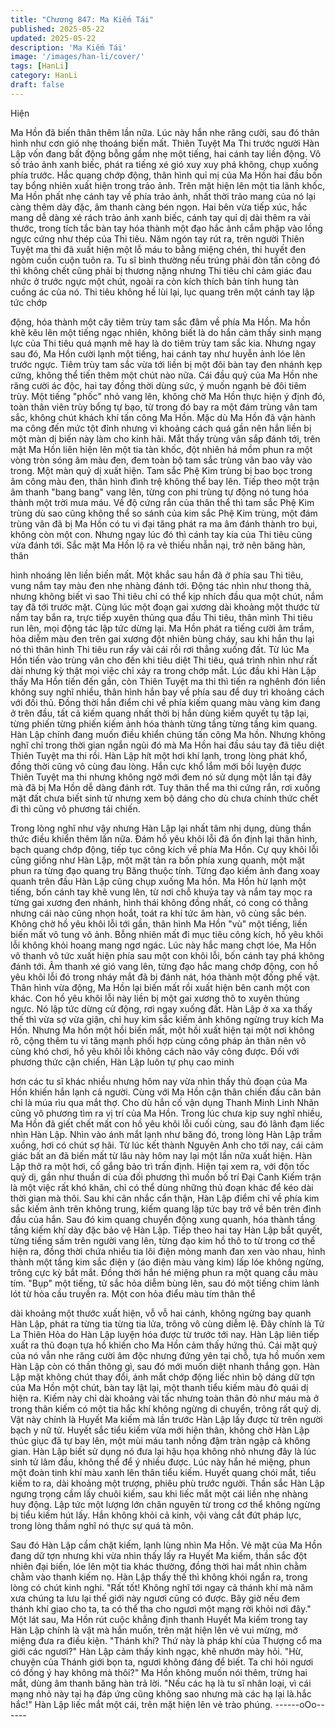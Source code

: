 ```yaml
---
title: "Chương 847: Ma Kiếm Tái"
published: 2025-05-22
updated: 2025-05-22
description: 'Ma Kiếm Tái'
image: '/images/han-li/cover/'
tags: [HanLi]
category: HanLi
draft: false
---
```


Hiện

Ma Hồn đã biến thân thêm lần nữa. Lúc này hắn nhe răng cười,
sau đó thân hình như cơn gió nhẹ thoáng biến mất.
Thiên Tuyệt Ma Thi trước người Hàn Lập vốn đang bất động bỗng
gầm nhẹ một tiếng, hai cánh tay liền động.
Vô số trảo ảnh xanh biếc, phát ra tiếng xé gió xuy xuy phá không,
chụp xuống phía trước.
Hắc quang chớp động, thân hình quỉ mị của Ma Hồn hai đầu bốn
tay bổng nhiên xuất hiện trong trảo ảnh.
Trên mặt hiện lên một tia lãnh khốc, Ma Hồn phất nhẹ cánh tay về
phía trảo ảnh, nhất thời trảo mang của nó lại càng thêm dày đặc,
âm thanh càng bén ngọn.
Hai bên vừa tiếp xúc, hắc mang dễ dàng xé rách trảo ảnh xanh
biếc, cánh tay quỉ dị dài thêm ra vài thước, trong tích tắc bàn tay
hóa thành một đạo hắc ảnh cắm phập vào lồng ngực cứng như
thép của Thi tiêu.
Năm ngón tay rút ra, trên người Thiên Tuyệt ma thi đã xuất hiện
một lỗ máu to bằng miệng chén, thi huyết đen ngòm cuồn cuộn
tuôn ra.
Tu sĩ bình thường nếu trúng phải đòn tấn công đó thì không chết
cũng phải bị thương nặng nhưng Thi tiêu chỉ cảm giác đau nhức
ở trước ngực một chút, ngoài ra còn kích thích bản tính hung tàn
cuồng ác của nó.
Thi tiêu không hề lùi lại, lục quang trên một cánh tay lập tức chớp

động, hóa thành một cây tiêm trùy tam sắc đâm về phía Ma Hồn.
Ma hồn khẽ kêu lên một tiếng ngạc nhiên, không biết là do hắn
cảm thấy sinh mạng lực của Thi tiêu quá mạnh mẽ hay là do tiêm
trùy tam sắc kia.
Nhưng ngay sau đó, Ma Hồn cười lạnh một tiếng, hai cánh tay
như huyễn ảnh lóe lên trước ngực. Tiêm trùy tam sắc vừa tới liền
bị một đôi bàn tay đen nhánh kẹp cứng, không thể tiến thêm một
chút nào nữa.
Cái đầu quỷ của Ma Hồn nhe răng cười ác độc, hai tay đồng thời
dùng sức, ý muốn ngạnh bẻ đôi tiêm trùy.
Một tiếng "phốc" nhỏ vang lên, không chờ Ma Hồn thực hiện ý
định đó, toàn thân viên trùy bổng tự bạo, từ trong đó bay ra một
đám trùng vân tam sắc, không chút khách khí tấn công Ma Hồn.
Mặc dù Ma Hồn đã vận hành ma công đến mức tột đỉnh nhưng vì
khoảng cách quá gần nên hắn liền bị một màn dị biến này làm
cho kinh hãi.
Mắt thấy trùng vân sắp đánh tới, trên mặt Ma Hồn liên hiện lên
một tia tàn khốc, đột nhiên há mồm phun ra một vòng tròn sóng
âm màu đen, đem toàn bộ tam sắc trùng vân bao vây vào trong.
Một màn quỷ dị xuất hiện. Tam sắc Phệ Kim trùng bị bao bọc
trong âm công màu đen, thân hình đình trệ không thể bay lên.
Tiếp theo một trận âm thanh "bang bang" vang lên, từng con phi
trùng tự động nó tung hóa thành một trời mưa máu.
Về độ cứng rắn của thân thể thì tam sắc Phệ Kim trùng dù sao
cũng không thể so sánh của kim sắc Phệ Kim trùng, một đám
trùng vân đã bị Ma Hồn có tu vi đại tăng phát ra ma âm đánh
thành tro bụi, không còn một con.
Nhưng ngay lúc đó thì cánh tay kia của Thi tiêu cũng vừa đánh
tới.
Sắc mặt Ma Hồn lộ ra vẻ thiếu nhẫn nại, trở nên băng hàn, thân

hình nhoáng lên liền biến mất. Một khắc sau hắn đã ở phía sau
Thi tiêu, vung nắm tay màu đen nhẹ nhàng đánh tới.
Động tác nhìn như thong thả, nhưng không biết vì sao Thi tiêu chỉ
có thể kịp nhích đầu qua một chút, nắm tay đã tới trước mặt.
Cùng lúc một đoạn gai xương dài khoảng một thước từ nắm tay
bắn ra, trực tiếp xuyên thủng qua đầu Thi tiêu, thân mình Thi tiêu
run lên, mọi động tác lập tức dừng lại.
Ma Hồn phát ra tiếng cười âm trầm, hỏa diễm màu đen trên gai
xương đột nhiên bùng cháy, sau khi hắn thu lại nó thì thân hình
Thi tiêu run rẩy vài cái rồi rơi thẳng xuống đất.
Từ lúc Ma Hồn tiến vào trùng vân cho đến khi tiêu diệt Thi tiêu,
quá trình nhìn như rất dài nhưng kỳ thật mọi việc chỉ xảy ra trong
chớp mắt.
Lúc đầu khi Hàn Lập thấy Ma Hồn tiến đến gần, còn Thiên Tuyệt
ma thi thì tiến ra nghênh đón liền không suy nghĩ nhiều, thân hình
hắn bay về phía sau để duy trì khoảng cách với đối thủ.
Đồng thời hắn điểm chỉ về phía kiếm quang màu vàng kim đang ở
trên đầu, tất cả kiếm quang nhất thời bị hắn dùng kiếm quyết tụ
tập lại, từng phiến từng phiến kiếm ảnh hóa thành từng tầng từng
tầng kim quang. Hàn Lập chính đang muốn điều khiển chúng tấn
công Ma hồn.
Nhưng không nghĩ chỉ trong thời gian ngắn ngủi đó mà Ma Hồn
hai đầu sáu tay đã tiêu diệt Thiên Tuyệt ma thi rồi.
Hàn Lập hít một hơi khí lạnh, trong lòng phát khổ, đồng thời cũng
vô cùng đau lòng.
Hắn cực khổ lắm mới bồi luyện được Thiên Tuyệt ma thi nhưng
không ngờ mới đem nó sử dụng một lần tại đây mà đã bị Ma Hồn
dễ dàng đánh rớt. Tuy thân thể ma thi cứng rắn, rơi xuống mặt
đất chưa biết sinh tử nhưng xem bộ dáng cho dù chưa chính thức
chết đi thì cũng vô phương tái chiến.

Trong lòng nghĩ như vậy nhưng Hàn Lập lại nhất tâm nhị dụng,
dùng thần thức điều khiển thêm lần nữa.
Đám hồ yêu khôi lỗi đã ổn định lại thân hình, bạch quang chớp
động, tiếp tục công kích về phía Ma Hồn. Cự quy khôi lỗi cũng
giống như Hàn Lập, một mặt tản ra bốn phía xung quanh, một
mặt phun ra từng đạo quang trụ Băng thuộc tính.
Từng đạo kiếm ảnh đang xoay quanh trên đầu Hàn Lập cũng
chụp xuống Ma hồn.
Ma Hồn hừ lạnh một tiếng, bốn cánh tay khẽ vung lên, từ nơi chỗ
khuỷa tay và nắm tay mọc ra từng gai xương đen nhánh, hình thái
không đồng nhất, có cong có thẳng nhưng cái nào cũng nhọn
hoắt, toát ra khí tức âm hàn, vô cùng sắc bén.
Không chờ hồ yêu khôi lỗi tới gần, thân hình Ma Hồn "vù" một
tiếng, liền biến mất vô tung vô ảnh.
Bỗng nhiên mất đi mục tiêu công kích, hồ yêu khôi lỗi không khỏi
hoang mang ngơ ngác. Lúc này hắc mang chợt lóe, Ma Hồn vô
thanh vô tức xuất hiện phía sau một con khôi lỗi, bốn cánh tay
phá không đánh tới.
Âm thanh xé gió vang lên, từng đạo hắc mang chớp động, con hồ
yêu khôi lỗi đó trong nháy mắt đã bị đánh nát, hóa thành một
đống phế vật.
Thân hình vừa động, Ma Hồn lại biến mất rồi xuất hiện bên canh
một con khác. Con hồ yêu khôi lỗi này liền bị một gai xương thô to
xuyên thủng ngực. Nó lập tức dừng cử động, rơi ngay xuống đất.
Hàn Lập ở xa xa thấy thế thì vừa sợ vừa giận, chỉ huy kim sắc
kiếm ảnh không ngừng truy kích Ma Hồn.
Nhưng Ma hồn một hồi biến mất, một hồi xuất hiện tại một nơi
không rõ, cộng thêm tu vi tăng mạnh phối hợp cùng công pháp ản
thân nên vô cùng khó chơi, hồ yêu khôi lỗi không cách nào vây
công được.
Đối với phương thức cận chiến, Hàn Lập luôn tự phụ cao minh

hơn các tu sĩ khác nhiều nhưng hôm nay vừa nhìn thấy thủ đoạn
của Ma Hồn khiến hắn lạnh cả người.
Cùng với Ma Hồn cận thân chiến đấu căn bản chỉ là múa rìu qua
mắt thợ. Cho dù hắn cố vận dụng Thanh Minh Linh Nhãn cũng vô
phương tìm ra vị trí của Ma Hồn.
Trong lúc chưa kịp suy nghĩ nhiều, Ma Hồn đã giết chết mất con
hồ yêu khôi lỗi cuối cùng, sau đó lãnh đạm liếc nhìn Hàn Lập.
Nhìn vào ánh mắt lạnh như băng đó, trong lòng Hàn Lập trầm
xuồng, hơi có chút sợ hãi.
Từ lúc kết thành Nguyên Anh cho tới nay, cái cảm giác bất an đã
biến mất từ lâu này hôm nay lại một lần nữa xuất hiện.
Hàn Lập thở ra một hơi, cố gắng bảo trì trấn định.
Hiện tại xem ra, với độn tốc quỷ dị, gần như thuần di của đối
phương thì muốn bố trí Đại Canh Kiếm trận là một việc rất khó
khăn, chỉ có thể dùng những thủ đoạn khác để kéo dài thời gian
mà thôi.
Sau khi cân nhắc cẩn thận, Hàn Lập điểm chỉ về phía kim sắc
kiếm ảnh trên không trung, kiếm quang lập tức bay trở về bên
trên đỉnh đầu của hắn.
Sau đó kim quang chuyển động xung quanh, hóa thành tầng tầng
kiếm khí dày đặc bảo vệ Hàn Lập.
Tiếp theo hai tay Hàn Lập bắt quyết, từng tiếng sấm trên người
vang lên, từng đạo kim hồ thô to từ trong cơ thể hiện ra, đồng thời
chứa nhiều tia lôi điện mỏng manh đan xen vào nhau, hình thành
một tầng kim sắc điện y (áo điện màu vàng kim) lấp lóe không
ngừng, trông cực kỳ bắt mắt.
Đồng thời hắn hé miệng phun ra một quang cầu màu tím.
"Bụp" một tiếng, tử sắc hỏa diễm bùng lên, sau đó một tiếng chim
lảnh lót từ hỏa cầu truyền ra. Một con hỏa điểu màu tím thân thể

dài khoảng một thước xuất hiện, vỗ vỗ hai cánh, không ngừng
bay quanh Hàn Lập, phát ra từng tia từng tia lửa, trông vô cùng
diễm lệ.
Đây chính là Tử La Thiên Hỏa do Hàn Lập luyện hóa được từ
trước tới nay.
Hàn Lập liên tiếp xuất ra thủ đoạn tựa hồ khiến cho Ma Hồn cảm
thấy hứng thú. Cái mặt quỷ của nó vẫn nhe răng cười âm độc
nhưng đứng yên tại chỗ, tựa hồ muốn xem Hàn Lập còn có thần
thông gì, sau đó mới muốn diệt nhanh thắng gọn.
Hàn Lập mặt không chút thay đổi, ánh mắt chớp động liếc nhìn bộ
dáng dữ tợn của Ma Hồn một chút, bàn tay lật lại, một thanh tiểu
kiếm màu đỏ quái dị hiện ra.
Kiếm này chỉ dài khoảng vài tấc nhưng toàn thân đỏ như máu mà
ở trong thân kiếm có một tia hắc khí không ngừng di chuyển,
trông rất quỷ dị.
Vật này chính là Huyết Ma kiếm mà lần trước Hàn Lập lấy được
từ trên người bạch y nữ tử.
Huyết sắc tiểu kiếm vừa mới hiện thân, không chờ Hàn Lập thúc
giục đã tự bay lên, một mùi máu tanh nồng đậm tràn ngập cả
không gian.
Hàn Lập biết sử dụng nó đưa lại hậu họa không nhỏ nhưng đây là
lúc sinh tử lâm đầu, không thể để ý nhiều được. Lúc này hắn hé
miệng, phun một đoàn tinh khí màu xanh lên thân tiểu kiếm.
Huyết quang chói mắt, tiểu kiếm to ra, dài khoảng một trượng,
phiêu phù trước người.
Thần sắc Hàn Lập ngưng trọng cầm lấy chuôi kiếm, sau khi liếc
mắt một cái liền nhẹ nhàng huy động. Lập tức một lượng lớn
chân nguyên từ trong cơ thể không ngừng bị tiểu kiếm hút lấy.
Hắn không khỏi cả kinh, vội vàng cắt đứt pháp lực, trong lòng
thầm nghĩ nó thực sự quá tà môn.

Sau đó Hàn Lập cầm chặt kiếm, lạnh lùng nhìn Ma Hồn.
Vẻ mặt của Ma Hồn đang dữ tợn nhưng khi vừa nhìn thấy lấy ra
Huyết Ma kiếm, thần sắc đột nhiên đại biến, lóe lên một tia khác
thường, đồng thời hai mắt nhìn chằm chằm vào thanh kiếm nọ.
Hàn Lập thấy thế thì không khói ngẩn ra, trong lòng có chút kinh
nghi.
"Rất tốt! Không nghĩ tới ngay cả thánh khí mà năm xưa chúng ta
lưu lại thế giới này ngươi cũng có được. Bây giờ nếu đem thánh
khí giao cho ta, ta có thể tha cho ngươi một mạng rời khỏi nơi
đây." Một lát sau, Ma Hồn rút cuộc khẳng định thanh Huyết Ma
kiếm trong tay Hàn Lập chính là vật mà hắn muốn, trên mặt hiện
lên vẻ vui mừng, mở miệng đưa ra điều kiện.
"Thánh khí? Thứ này là pháp khí của Thượng cổ ma giới các
ngươi?" Hàn Lập cảm thấy kinh ngạc, khẽ nhướn mày hỏi.
"Hừ, chuyện của Thánh giới bọn ta, ngươi không đáng để biết. Ta
chỉ hỏi ngươi có đồng ý hay không mà thôi?" Ma Hồn không muốn
nói thêm, trừng hai mắt, dùng âm thanh băng hàn trả lời.
"Nếu các hạ là tu sĩ nhân loại, vì cái mạng nhỏ này tại hạ đáp ứng
cũng không sao nhưng mà các hạ lại là.hắc hắc!" Hàn Lập liếc
mắt một cái, trên mặt hiện lên vẻ trào phúng.
------oOo------
